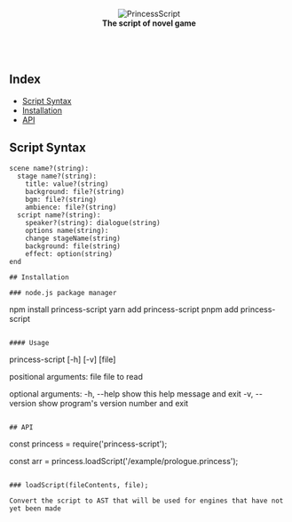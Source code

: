 <div align="center">

<br><br>

![PrincessScript](https://github.com/everyt/princess-script/assets/80094147/415659a9-7876-4a87-a55d-85d9480151e2) <br><b>The script of novel game</b><br><br><br><br>

</div>

## Index

- [Script Syntax](#script-syntax)
- [Installation](#installation)
- [API](#api)

## Script Syntax

```
scene name?(string):
  stage name?(string):
    title: value?(string)
    background: file?(string)
    bgm: file?(string)
    ambience: file?(string)
  script name?(string):
    speaker?(string): dialogue(string)
    options name(string):
    change stageName(string)
    background: file(string)
    effect: option(string)
end

## Installation

### node.js package manager

```
npm   install  princess-script
yarn  add      princess-script
pnpm  add      princess-script
```

#### Usage

```
princess-script [-h] [-v] [file]

positional arguments:
  file                  file to read

optional arguments:
  -h, --help            show this help message and exit
  -v, --version         show program's version number and exit
```

## API

```
const princess = require('princess-script');

const arr = princess.loadScript('/example/prologue.princess');
```

### loadScript(fileContents, file);

Convert the script to AST that will be used for engines that have not yet been made
